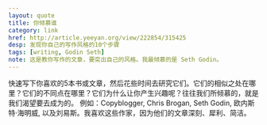 ```yaml
---
layout: quote
title: 你倾慕谁
category: link
href: http://article.yeeyan.org/view/222854/315425
desp: 发现你自己的写作风格的10个步骤
tags: [writing, Godin Seth]
note: 这是教你写作的文章，要突出自己的风格。我最倾慕的是 Seth Godin。
---
```



快速写下你喜欢的5本书或文章，然后花些时间去研究它们。它们的相似之处在哪里？它们的不同点在哪里？它们为什么让你产生兴趣呢？往往我们所倾慕的，就是我们渴望要去成为的。
例如：Copyblogger, Chris Brogan, Seth Godin, 欧内斯特·海明威, 以及刘易斯。我喜欢这些作家，因为他们的文章深刻、犀利、简洁。




